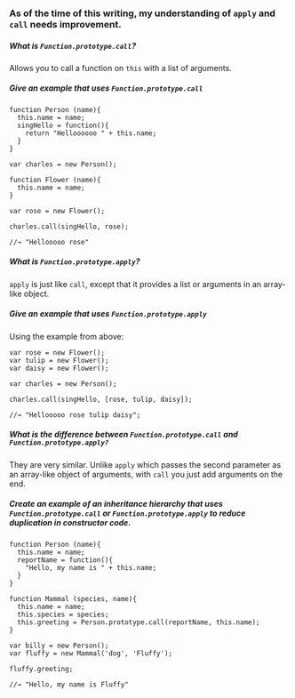 ### As of the time of this writing, my understanding of `apply` and `call` needs improvement.

##### What is `Function.prototype.call`?  

Allows you to call a function on `this` with a list of arguments.  

##### Give an example that uses `Function.prototype.call`  

```
function Person (name){
  this.name = name;
  singHello = function(){
    return "Helloooooo " + this.name;
  }
}

var charles = new Person();

function Flower (name){
  this.name = name;
}

var rose = new Flower();

charles.call(singHello, rose);

//→ "Hellooooo rose"
```

##### What is `Function.prototype.apply`?  

`apply` is just like `call`, except that it provides a list or arguments in an array-like object.  

##### Give an example that uses `Function.prototype.apply`  

Using the example from above:

```
var rose = new Flower();
var tulip = new Flower();
var daisy = new Flower();

var charles = new Person();

charles.call(singHello, [rose, tulip, daisy]);

//→ "Hellooooo rose tulip daisy";
```  

##### What is the difference between `Function.prototype.call` and `Function.prototype.apply?`  

They are very similar.  Unlike `apply` which passes the second parameter as an array-like object of arguments, with `call` you just add arguments on the end.  

##### Create an example of an inheritance hierarchy that uses `Function.prototype.call` or `Function.prototype.apply` to reduce duplication in constructor code.  

```
function Person (name){
  this.name = name;
  reportName = function(){
    "Hello, my name is " + this.name;
  }
}

function Mammal (species, name){
  this.name = name;
  this.species = species;
  this.greeting = Person.prototype.call(reportName, this.name);
}

var billy = new Person();
var fluffy = new Mammal('dog', 'Fluffy');

fluffy.greeting;

//→ "Hello, my name is Fluffy"
```
